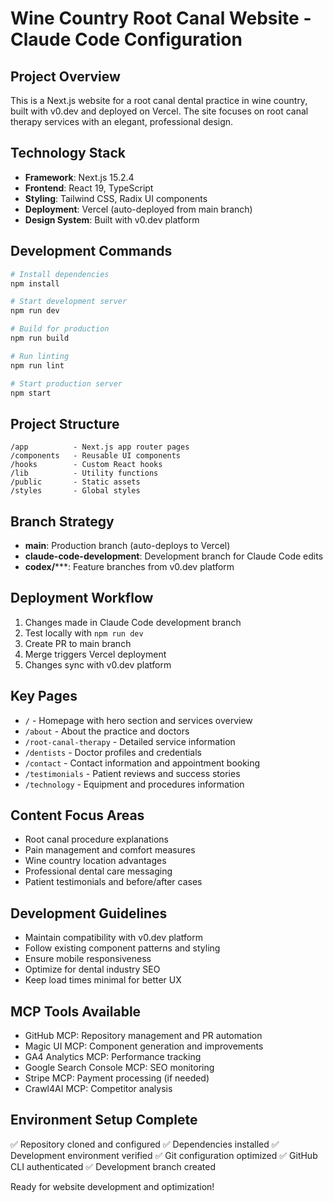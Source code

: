 # Wine Country Root Canal Website - Claude Code Configuration

## Project Overview
This is a Next.js website for a root canal dental practice in wine country, built with v0.dev and deployed on Vercel. The site focuses on root canal therapy services with an elegant, professional design.

## Technology Stack
- **Framework**: Next.js 15.2.4
- **Frontend**: React 19, TypeScript
- **Styling**: Tailwind CSS, Radix UI components
- **Deployment**: Vercel (auto-deployed from main branch)
- **Design System**: Built with v0.dev platform

## Development Commands
```bash
# Install dependencies
npm install

# Start development server
npm run dev

# Build for production
npm run build

# Run linting
npm run lint

# Start production server
npm start
```

## Project Structure
```
/app          - Next.js app router pages
/components   - Reusable UI components
/hooks        - Custom React hooks
/lib          - Utility functions
/public       - Static assets
/styles       - Global styles
```

## Branch Strategy
- **main**: Production branch (auto-deploys to Vercel)
- **claude-code-development**: Development branch for Claude Code edits
- **codex/*****: Feature branches from v0.dev platform

## Deployment Workflow
1. Changes made in Claude Code development branch
2. Test locally with `npm run dev`
3. Create PR to main branch
4. Merge triggers Vercel deployment
5. Changes sync with v0.dev platform

## Key Pages
- `/` - Homepage with hero section and services overview
- `/about` - About the practice and doctors
- `/root-canal-therapy` - Detailed service information
- `/dentists` - Doctor profiles and credentials
- `/contact` - Contact information and appointment booking
- `/testimonials` - Patient reviews and success stories
- `/technology` - Equipment and procedures information

## Content Focus Areas
- Root canal procedure explanations
- Pain management and comfort measures
- Wine country location advantages
- Professional dental care messaging
- Patient testimonials and before/after cases

## Development Guidelines
- Maintain compatibility with v0.dev platform
- Follow existing component patterns and styling
- Ensure mobile responsiveness
- Optimize for dental industry SEO
- Keep load times minimal for better UX

## MCP Tools Available
- GitHub MCP: Repository management and PR automation
- Magic UI MCP: Component generation and improvements
- GA4 Analytics MCP: Performance tracking
- Google Search Console MCP: SEO monitoring
- Stripe MCP: Payment processing (if needed)
- Crawl4AI MCP: Competitor analysis

## Environment Setup Complete
✅ Repository cloned and configured
✅ Dependencies installed
✅ Development environment verified
✅ Git configuration optimized
✅ GitHub CLI authenticated
✅ Development branch created

Ready for website development and optimization!